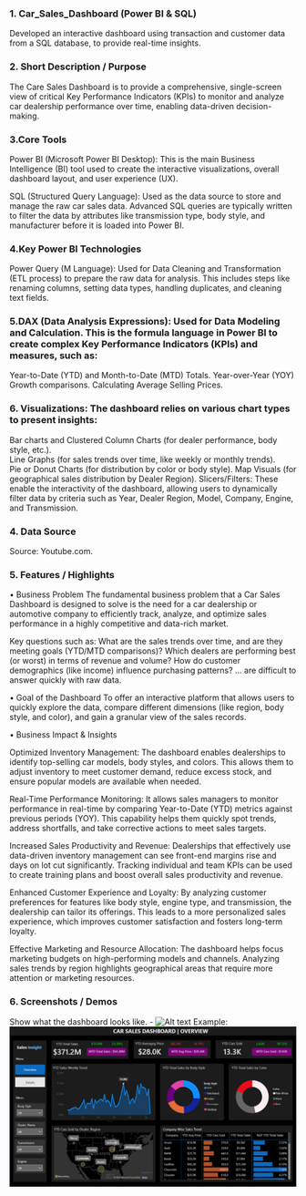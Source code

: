 ### 1. Car_Sales_Dashboard (Power BI & SQL)
Developed an interactive dashboard using transaction and customer data from a SQL database, to provide real-time insights.

### 2.	Short Description / Purpose

The Care Sales Dashboard is to provide a comprehensive, single-screen view of critical Key Performance Indicators (KPIs) to monitor and analyze car dealership performance over time, enabling data-driven decision-making.

### 3.Core Tools
Power BI (Microsoft Power BI Desktop): This is the main Business Intelligence (BI) tool used to create the interactive visualizations, overall dashboard layout, and user experience (UX).

SQL (Structured Query Language): Used as the data source to store and manage the raw car sales data. Advanced SQL queries are typically written to filter the data by attributes like transmission type, body style, and manufacturer before it is loaded into Power BI.

### 4.Key Power BI Technologies
Power Query (M Language): Used for Data Cleaning and Transformation (ETL process) to prepare the raw data for analysis. This includes steps like renaming columns, setting data types, handling duplicates, and cleaning text fields.

### 5.DAX (Data Analysis Expressions): Used for Data Modeling and Calculation. This is the formula language in Power BI to create complex Key Performance Indicators (KPIs) and measures, such as:

Year-to-Date (YTD) and Month-to-Date (MTD) Totals.
Year-over-Year (YOY) Growth comparisons.
Calculating Average Selling Prices.

### 6. Visualizations: The dashboard relies on various chart types to present insights:

Bar charts and Clustered Column Charts (for dealer performance, body style, etc.). <br>
Line Graphs (for sales trends over time, like weekly or monthly trends). <br>
Pie or Donut Charts (for distribution by color or body style).
Map Visuals (for geographical sales distribution by Dealer Region).
Slicers/Filters: These enable the interactivity of the dashboard, allowing users to dynamically filter data by criteria such as Year, Dealer Region, Model, Company, Engine, and Transmission.

### 4.	Data Source

Source: Youtube.com.

### 5.	Features / Highlights

•	Business Problem
The fundamental business problem that a Car Sales Dashboard is designed to solve is the need for a car dealership or automotive company to efficiently track, analyze, and optimize sales performance in a highly competitive and data-rich market.

Key questions such as:
What are the sales trends over time, and are they meeting goals (YTD/MTD comparisons)?
Which dealers are performing best (or worst) in terms of revenue and volume?
How do customer demographics (like income) influence purchasing patterns?
… are difficult to answer quickly with raw data.

•	Goal of the Dashboard
 To offer an interactive platform that allows users to quickly explore the data, compare different dimensions (like region, body style, and color), and gain a granular view of the sales records.

•	Business Impact & Insights

Optimized Inventory Management: The dashboard enables dealerships to identify top-selling car models, body styles, and colors. This allows them to adjust inventory to meet customer demand, reduce excess stock, and ensure popular models are available when needed.

Real-Time Performance Monitoring: It allows sales managers to monitor performance in real-time by comparing Year-to-Date (YTD) metrics against previous periods (YOY). This capability helps them quickly spot trends, address shortfalls, and take corrective actions to meet sales targets.

Increased Sales Productivity and Revenue: Dealerships that effectively use data-driven inventory management can see front-end margins rise and days on lot cut significantly. Tracking individual and team KPIs can be used to create training plans and boost overall sales productivity and revenue.

Enhanced Customer Experience and Loyalty: By analyzing customer preferences for features like body style, engine type, and transmission, the dealership can tailor its offerings. This leads to a more personalized sales experience, which improves customer satisfaction and fosters long-term loyalty.

Effective Marketing and Resource Allocation: The dashboard helps focus marketing budgets on high-performing models and channels. Analyzing sales trends by region highlights geographical areas that require more attention or marketing resources.

### 6.	Screenshots / Demos
Show what the dashboard looks like. - ![Alt text](https://github.com/username/repo/assets/image.png)
Example: ![Dashboard Preview](https://github.com/saheedchy/Car_Sales_Dashboard/blob/main/Car%20Sales%20Dasboard%20Snapshot.png)
